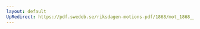 ```yaml
---
layout: default
UpRedirect: https://pdf.swedeb.se/riksdagen-motions-pdf/1868/mot_1868__ak__00148/mot_1868__ak__00148_002.pdf
---
```

